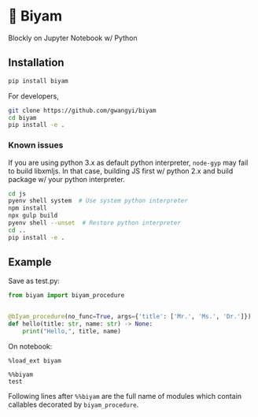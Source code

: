 # &#x1f40d; Biyam

Blockly on Jupyter Notebook w/ Python

## Installation

```bash
pip install biyam
```

For developers,

```bash
git clone https://github.com/gwangyi/biyam
cd biyam
pip install -e .
```

### Known issues

If you are using python 3.x as default python interpreter, `node-gyp` may fail
to build libxmljs. In that case, building JS first w/ python 2.x and build
package w/ your python interpreter.

```bash
cd js
pyenv shell system  # Use system python interpreter
npm install
npx gulp build
pyenv shell --unset  # Restore python interpreter
cd ..
pip install -e .
```

## Example

Save as test.py:

```python
from biyam import biyam_procedure


@bIyam_procedure(no_func=True, args={'title': ['Mr.', 'Ms.', 'Dr.']})
def hello(title: str, name: str) -> None:
    print("Hello,", title, name)
```

On notebook:

```
%load_ext biyam
```

```
%%biyam
test
```

Following lines after `%%biyam` are the full name of modules which contain callables decorated by `biyam_procedure`.
